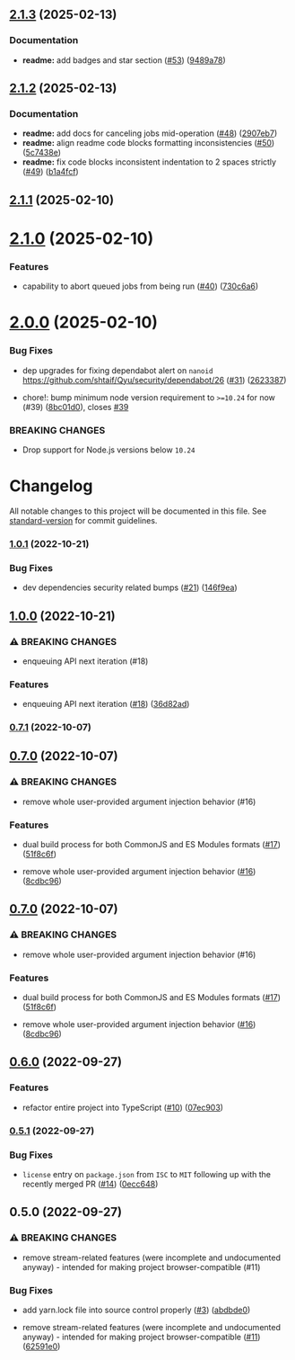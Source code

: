 ## [2.1.3](https://github.com/shtaif/Qyu/compare/v2.1.2...v2.1.3) (2025-02-13)


### Documentation

* **readme:** add badges and star section ([#53](https://github.com/shtaif/Qyu/issues/53)) ([9489a78](https://github.com/shtaif/Qyu/commit/9489a7821279e844bc4704e8e6b6e160c6714062))

## [2.1.2](https://github.com/shtaif/Qyu/compare/v2.1.1...v2.1.2) (2025-02-13)


### Documentation

* **readme:** add docs for canceling jobs mid-operation ([#48](https://github.com/shtaif/Qyu/issues/48)) ([2907eb7](https://github.com/shtaif/Qyu/commit/2907eb701d5a540e562103becaeeb91df6e027e6))
* **readme:** align readme code blocks formatting inconsistencies ([#50](https://github.com/shtaif/Qyu/issues/50)) ([5c7438e](https://github.com/shtaif/Qyu/commit/5c7438e2a2e1b102b7e0ea7ebc5aad5f98971f6d))
* **readme:** fix code blocks inconsistent indentation to 2 spaces strictly ([#49](https://github.com/shtaif/Qyu/issues/49)) ([b1a4fcf](https://github.com/shtaif/Qyu/commit/b1a4fcf1534312cd27d7c8edcedd87f1eaae64df))

## [2.1.1](https://github.com/shtaif/Qyu/compare/v2.1.0...v2.1.1) (2025-02-10)

# [2.1.0](https://github.com/shtaif/Qyu/compare/v2.0.0...v2.1.0) (2025-02-10)


### Features

* capability to abort queued jobs from being run ([#40](https://github.com/shtaif/Qyu/issues/40)) ([730c6a6](https://github.com/shtaif/Qyu/commit/730c6a6af49b5ac2b834981a92f5c024c689f2c2))

# [2.0.0](https://github.com/shtaif/Qyu/compare/v1.0.1...v2.0.0) (2025-02-10)


### Bug Fixes

* dep upgrades for fixing dependabot alert on `nanoid` https://github.com/shtaif/Qyu/security/dependabot/26 ([#31](https://github.com/shtaif/Qyu/issues/31)) ([2623387](https://github.com/shtaif/Qyu/commit/26233875d1bffc1fd6f478d7be6148c75cf25b44))


* chore!: bump minimum node version requirement to `>=10.24` for now (#39) ([8bc01d0](https://github.com/shtaif/Qyu/commit/8bc01d016457658189e3360a82eadbf858b72106)), closes [#39](https://github.com/shtaif/Qyu/issues/39)


### BREAKING CHANGES

* Drop support for Node.js versions below `10.24`

# Changelog

All notable changes to this project will be documented in this file. See [standard-version](https://github.com/conventional-changelog/standard-version) for commit guidelines.

### [1.0.1](https://github.com/shtaif/qyu/compare/v1.0.0...v1.0.1) (2022-10-21)


### Bug Fixes

* dev dependencies security related bumps ([#21](https://github.com/shtaif/qyu/issues/21)) ([146f9ea](https://github.com/shtaif/qyu/commit/146f9eada069d53653e06c0115cabee260b339ac))

## [1.0.0](https://github.com/shtaif/qyu/compare/v0.7.1...v1.0.0) (2022-10-21)


### ⚠ BREAKING CHANGES

* enqueuing API next iteration (#18)

### Features

* enqueuing API next iteration ([#18](https://github.com/shtaif/qyu/issues/18)) ([36d82ad](https://github.com/shtaif/qyu/commit/36d82adb56ed16ee21e5bbe74cdb3485d7834ed6))

### [0.7.1](https://github.com/shtaif/qyu/compare/v0.7.0...v0.7.1) (2022-10-07)

## [0.7.0](https://github.com/shtaif/qyu/compare/v0.6.0...v0.7.0) (2022-10-07)


### ⚠ BREAKING CHANGES

* remove whole user-provided argument injection behavior (#16)

### Features

* dual build process for both CommonJS and ES Modules formats ([#17](https://github.com/shtaif/qyu/issues/17)) ([51f8c6f](https://github.com/shtaif/qyu/commit/51f8c6f1a7ad72917f960d3ad017e1ab9b812002))


* remove whole user-provided argument injection behavior ([#16](https://github.com/shtaif/qyu/issues/16)) ([8cdbc96](https://github.com/shtaif/qyu/commit/8cdbc96d56d30ce5470cec78c3b90ac918f57b5b))

## [0.7.0](https://github.com/shtaif/qyu/compare/v0.6.0...v0.7.0) (2022-10-07)


### ⚠ BREAKING CHANGES

* remove whole user-provided argument injection behavior (#16)

### Features

* dual build process for both CommonJS and ES Modules formats ([#17](https://github.com/shtaif/qyu/issues/17)) ([51f8c6f](https://github.com/shtaif/qyu/commit/51f8c6f1a7ad72917f960d3ad017e1ab9b812002))


* remove whole user-provided argument injection behavior ([#16](https://github.com/shtaif/qyu/issues/16)) ([8cdbc96](https://github.com/shtaif/qyu/commit/8cdbc96d56d30ce5470cec78c3b90ac918f57b5b))

## [0.6.0](https://github.com/shtaif/qyu/compare/v0.5.1...v0.6.0) (2022-09-27)


### Features

* refactor entire project into TypeScript ([#10](https://github.com/shtaif/qyu/issues/10)) ([07ec903](https://github.com/shtaif/qyu/commit/07ec9035ce02ae9293bf1af19e6189dd0672edce))

### [0.5.1](https://github.com/shtaif/qyu/compare/v0.5.0...v0.5.1) (2022-09-27)


### Bug Fixes

* `license` entry on `package.json` from `ISC` to `MIT` following up with the recently merged PR ([#14](https://github.com/shtaif/qyu/issues/14)) ([0ecc648](https://github.com/shtaif/qyu/commit/0ecc648fe8d5ad99cfcc4f8fe557db4455071716))

## 0.5.0 (2022-09-27)


### ⚠ BREAKING CHANGES

* remove stream-related features (were incomplete and undocumented anyway) - intended for making project browser-compatible (#11)

### Bug Fixes

* add yarn.lock file into source control properly ([#3](https://github.com/shtaif/qyu/issues/3)) ([abdbde0](https://github.com/shtaif/qyu/commit/abdbde03d92f567baf88eb9fef752bdcb7caebc0))


* remove stream-related features (were incomplete and undocumented anyway) - intended for making project browser-compatible ([#11](https://github.com/shtaif/qyu/issues/11)) ([62591e0](https://github.com/shtaif/qyu/commit/62591e0bca67df0b8db2660f633cce0c90e99064))
